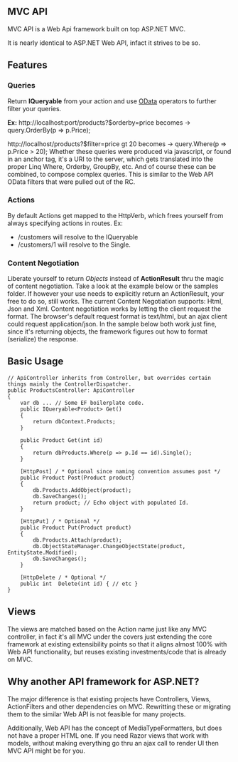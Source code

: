 MVC API
-------

MVC API is a Web Api framework built on top ASP.NET MVC.

It is nearly identical to ASP.NET Web API, infact it strives to be so. 

Features
--------
### Queries
Return **IQueryable** from your action and use [OData](http://www.odata.org/) operators to further filter your queries.

**Ex:** 
http://localhost:port/products?$orderby=price 
becomes -> query.OrderBy(p => p.Price);

http://localhost/products?$filter=price gt 20
becomes -> query.Where(p => p.Price > 20);
Whether these queries were produced via javascript, or found in an anchor tag, it's a URI to the server, which gets translated into the proper Linq Where, Orderby, GroupBy, etc. And of course these can be combined, to compose complex queries.
This is similar to the Web API OData filters that were pulled out of the RC.

### Actions
By default Actions get mapped to the HttpVerb, which frees yourself from always specifying actions in routes.
Ex: 
* /customers will resolve to the IQueryable 
* /customers/1 will resolve to the Single.

### Content Negotiation
Liberate yourself to return *Objects* instead of **ActionResult** thru the magic of content negotiation. Take a look at the example below or the samples folder.
If however your use needs to explicitly return an ActionResult, your free to do so, still works. The current Content Negotiation supports: Html, Json and Xml.
Content negotiation works by letting the client request the format. The browser's default request format is text/html, but an ajax client could request application/json. 
In the sample below both work just fine, since it's returning objects, the framework figures out how to format (serialize) the response.

Basic Usage
-----------

    // ApiController inherits from Controller, but overrides certain things mainly the ControllerDispatcher.
    public ProductsController: ApiController
    {
        var db ... // Some EF boilerplate code.
        public IQueryable<Product> Get()
        {
            return dbContext.Products; 
        }
        
        public Product Get(int id)
        {
            return dbProducts.Where(p => p.Id == id).Single();	
        }
        
        [HttpPost] / * Optional since naming convention assumes post */
        public Product Post(Product product)
        {
            db.Products.AddObject(product);	
            db.SaveChanges();
            return product; // Echo object with populated Id.
        }
        
        [HttpPut] / * Optional */
        public Product Put(Product product)
        {
            db.Products.Attach(product);
            db.ObjectStateManager.ChangeObjectState(product, EntityState.Modified);
            db.SaveChanges();
        }
        
        [HttpDelete / * Optional */
        public int  Delete(int id) { // etc }
    }
Views
-----
The views are matched based on the Action name just like any MVC controller, in fact it's all MVC under the covers just extending the core framework at existing extensibility points so that it aligns almost 100% with Web API functionality, but reuses existing investments/code that is already on MVC.

Why another API framework for ASP.NET?
-----------------------------------------

The major difference is that existing projects have Controllers, Views, ActionFilters and other dependencies on MVC. 
Rewritting these or migrating them to the similar Web API is not feasible for many projects.

Additionally, Web API has the concept of MediaTypeFormatters, but does not have a proper HTML one. 
If you need Razor views that work with models, without making everything go thru an ajax call to render UI then MVC API might be for you.
